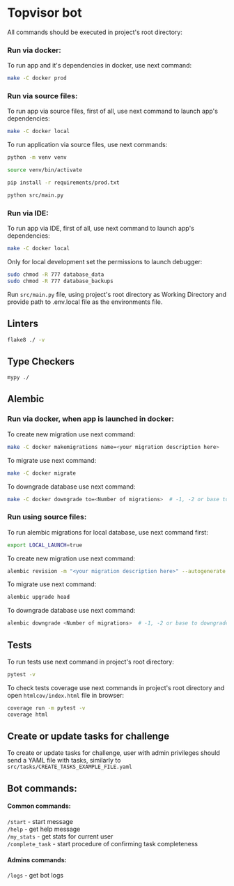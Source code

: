 # Topvisor bot

All commands should be executed in project's root directory:

### Run via docker:

To run app and it's dependencies in docker, use next command:
```bash
make -C docker prod
```


### Run via source files:

To run app via source files, first of all, use next command to launch app's dependencies:
```bash
make -C docker local
```

To run application via source files, use next commands:

```bash
python -m venv venv

source venv/bin/activate

pip install -r requirements/prod.txt

python src/main.py
```

### Run via IDE:

To run app via IDE, first of all, use next command to launch app's dependencies:
```bash
make -C docker local
```

Only for local development set the permissions to launch debugger:

```bash
sudo chmod -R 777 database_data
sudo chmod -R 777 database_backups
```

Run ```src/main.py``` file, using project's root directory as Working Directory and 
provide path to .env.local file as the environments file.

## Linters

```bash
flake8 ./ -v
```

## Type Checkers

```bash
mypy ./
```

## Alembic

### Run via docker, when app is launched in docker:

To create new migration use next command:
```bash
make -C docker makemigrations name=<your migration description here>
```

To migrate use next command:
```bash
make -C docker migrate
```

To downgrade database use next command:
```bash
make -C docker downgrade to=<Number of migrations>  # -1, -2 or base to downgrade to start point
```


### Run using source files:

To run alembic migrations for local database, use next command first:

```bash
export LOCAL_LAUNCH=true
```

To create new migration use next command:
```bash
alembic revision -m "<your migration description here>" --autogenerate
```

To migrate use next command:
```bash
alembic upgrade head
```

To downgrade database use next command:
```bash
alembic downgrade <Number of migrations>  # -1, -2 or base to downgrade to start point
```

## Tests

To run tests use next command in project's root directory:
```bash
pytest -v
```

To check tests coverage use next commands in project's root directory and 
open ```htmlcov/index.html``` file in browser:
```bash
coverage run -m pytest -v
coverage html
```


## Create or update tasks for challenge

To create or update tasks for challenge, user with admin privileges should send a YAML file with tasks,
similarly to ```src/tasks/CREATE_TASKS_EXAMPLE_FILE.yaml```


## Bot commands:

#### Common commands:
```/start``` - start message<br>
```/help``` - get help message<br>
```/my_stats``` - get stats for current user<br>
```/complete_task``` - start procedure of confirming task completeness<br>

#### Admins commands:
```/logs``` - get bot logs<br>
